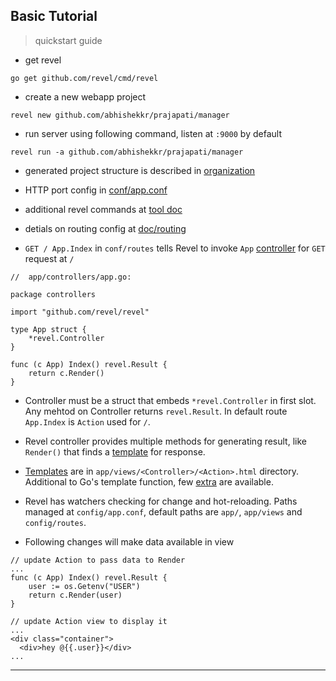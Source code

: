 
## Basic Tutorial

> quickstart guide

* get revel

```
go get github.com/revel/cmd/revel
```

* create a new webapp project

```
revel new github.com/abhishekkr/prajapati/manager
```

* run server using following command, listen at `:9000` by default

```
revel run -a github.com/abhishekkr/prajapati/manager
```

* generated project structure is described in [organization](https://revel.github.io/manual/organization.html)

* HTTP port config in [conf/app.conf](https://revel.github.io/manual/appconf.html#httpport)

* additional revel commands at [tool doc](https://revel.github.io/manual/tool.html)

* detials on routing config at [doc/routing](https://revel.github.io/manual/routing.html)

* `GET / App.Index` in `conf/routes` tells Revel to invoke `App` [controller](https://revel.github.io/manual/controllers.html) for `GET` request at `/`

```
//  app/controllers/app.go:

package controllers

import "github.com/revel/revel"

type App struct {
    *revel.Controller
}

func (c App) Index() revel.Result {
    return c.Render()
}
```

* Controller must be a struct that embeds `*revel.Controller` in first slot. Any mehtod on Controller returns `revel.Result`. In default route `App.Index` is `Action` used for `/`.

* Revel controller provides multiple methods for generating result, like `Render()` that finds a [template](https://revel.github.io/manual/templates.html) for response.

* [Templates](https://revel.github.io/manual/templates.html) are in `app/views/<Controller>/<Action>.html` directory. Additional to Go's template function, few [extra](https://revel.github.io/manual/templates.html#functions) are available.

* Revel has watchers checking for change and hot-reloading. Paths managed at `config/app.conf`, default paths are `app/`, `app/views` and `config/routes`.

* Following changes will make data available in view

```
// update Action to pass data to Render
...
func (c App) Index() revel.Result {
	user := os.Getenv("USER")
	return c.Render(user)
}

// update Action view to display it
...
<div class="container">
  <div>hey @{{.user}}</div>
...
```

---
